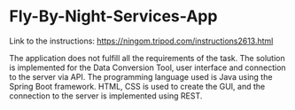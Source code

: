 # Fly-By-Night-Services-App

Link to the instructions:
https://ningom.tripod.com/instructions2613.html

The application does not fulfill all the requirements of the task. The solution is implemented for the Data Conversion Tool, user interface and connection to the server via API.
The programming language used is Java using the Spring Boot framework. HTML, CSS is used to create the GUI, and the connection to the server is implemented using REST.
